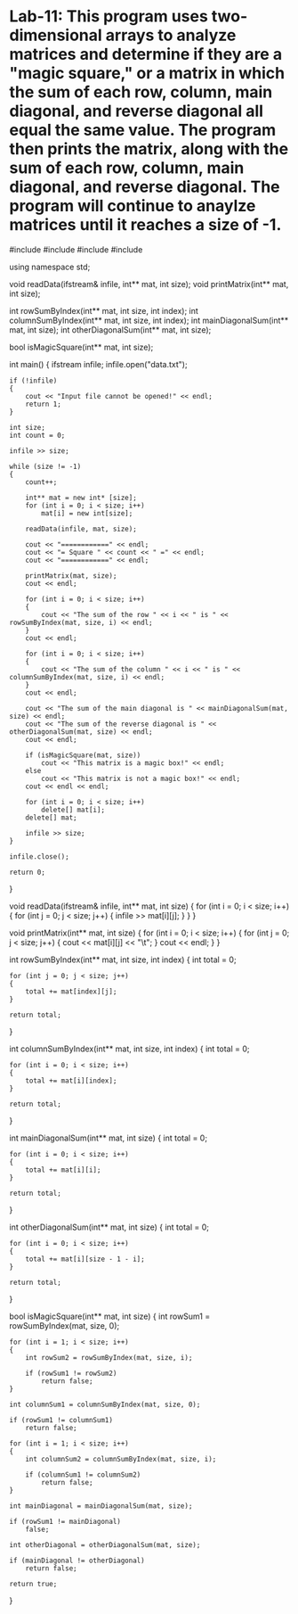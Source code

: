 # Lab-11: This program uses two-dimensional arrays to analyze matrices and determine if they are a "magic square," or a matrix in which the sum of each row, column, main diagonal, and reverse diagonal all equal the same value. The program then prints the matrix, along with the sum of each row, column, main diagonal, and reverse diagonal. The program will continue to anaylze matrices until it reaches a size of -1.

#include <iostream>
#include <fstream>
#include <iomanip>
#include <string>

using namespace std;

void readData(ifstream& infile, int** mat, int size);
void printMatrix(int** mat, int size);

int rowSumByIndex(int** mat, int size, int index);
int columnSumByIndex(int** mat, int size, int index);
int mainDiagonalSum(int** mat, int size);
int otherDiagonalSum(int** mat, int size);

bool isMagicSquare(int** mat, int size);

int main()
{
	ifstream infile;
	infile.open("data.txt");

	if (!infile)
	{
		cout << "Input file cannot be opened!" << endl;
		return 1;
	}

	int size;
	int count = 0;

	infile >> size;

	while (size != -1)
	{
		count++;

		int** mat = new int* [size];
		for (int i = 0; i < size; i++)
			mat[i] = new int[size];

		readData(infile, mat, size);

		cout << "============" << endl;
		cout << "= Square " << count << " =" << endl;
		cout << "============" << endl;

		printMatrix(mat, size);
		cout << endl;

		for (int i = 0; i < size; i++)
		{
			cout << "The sum of the row " << i << " is " << rowSumByIndex(mat, size, i) << endl;
		}
		cout << endl;

		for (int i = 0; i < size; i++)
		{
			cout << "The sum of the column " << i << " is " << columnSumByIndex(mat, size, i) << endl;
		}
		cout << endl;

		cout << "The sum of the main diagonal is " << mainDiagonalSum(mat, size) << endl;
		cout << "The sum of the reverse diagonal is " << otherDiagonalSum(mat, size) << endl;
		cout << endl;

		if (isMagicSquare(mat, size))
			cout << "This matrix is a magic box!" << endl;
		else
			cout << "This matrix is not a magic box!" << endl;
		cout << endl << endl;

		for (int i = 0; i < size; i++)
			delete[] mat[i];
		delete[] mat;

		infile >> size;
	}

	infile.close();

	return 0;
}

void readData(ifstream& infile, int** mat, int size)
{
	for (int i = 0; i < size; i++)
	{
		for (int j = 0; j < size; j++)
		{
			infile >> mat[i][j];
		}
	}
}

void printMatrix(int** mat, int size)
{
	for (int i = 0; i < size; i++)
	{
		for (int j = 0; j < size; j++)
		{
			cout << mat[i][j] << "\t";
		}
		cout << endl;
	}
}

int rowSumByIndex(int** mat, int size, int index)
{
	int total = 0;

	for (int j = 0; j < size; j++)
	{
		total += mat[index][j];
	}

	return total;
}

int columnSumByIndex(int** mat, int size, int index)
{
	int total = 0;

	for (int i = 0; i < size; i++)
	{
		total += mat[i][index];
	}

	return total;
}

int mainDiagonalSum(int** mat, int size)
{
	int total = 0;

	for (int i = 0; i < size; i++)
	{
		total += mat[i][i];
	}

	return total;
}

int otherDiagonalSum(int** mat, int size)
{
	int total = 0;

	for (int i = 0; i < size; i++)
	{
		total += mat[i][size - 1 - i];
	}

	return total;
}

bool isMagicSquare(int** mat, int size)
{
	int rowSum1 = rowSumByIndex(mat, size, 0);

	for (int i = 1; i < size; i++)
	{
		int rowSum2 = rowSumByIndex(mat, size, i);

		if (rowSum1 != rowSum2)
			return false;
	}

	int columnSum1 = columnSumByIndex(mat, size, 0);

	if (rowSum1 != columnSum1)
		return false;

	for (int i = 1; i < size; i++)
	{
		int columnSum2 = columnSumByIndex(mat, size, i);

		if (columnSum1 != columnSum2)
			return false;
	}

	int mainDiagonal = mainDiagonalSum(mat, size);

	if (rowSum1 != mainDiagonal)
		false;

	int otherDiagonal = otherDiagonalSum(mat, size);

	if (mainDiagonal != otherDiagonal)
		return false;

	return true;
}
